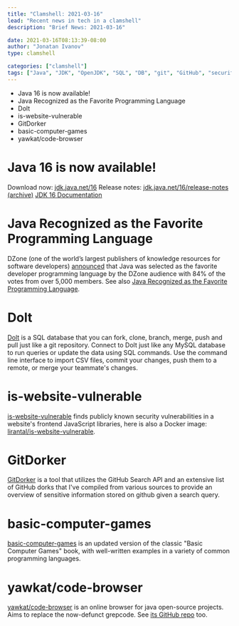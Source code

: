 ```yaml
---
title: "Clamshell: 2021-03-16"
lead: "Recent news in tech in a clamshell"
description: "Brief News: 2021-03-16"

date: 2021-03-16T08:13:39-08:00
author: "Jonatan Ivanov"
type: clamshell

categories: ["clamshell"]
tags: ["Java", "JDK", "OpenJDK", "SQL", "DB", "git", "GitHub", "security"]
---
```


- Java 16 is now available!
- Java Recognized as the Favorite Programming Language
- Dolt
- is-website-vulnerable
- GitDorker
- basic-computer-games
- yawkat/code-browser

<!--more-->

# Java 16 is now available!
Download now: [jdk.java.net/16](https://jdk.java.net/16)
Release notes: [jdk.java.net/16/release-notes (archive)](https://web.archive.org/web/20211019122011/https://jdk.java.net/16/release-notes)
[JDK 16 Documentation](https://docs.oracle.com/en/java/javase/16/index.html)

# Java Recognized as the Favorite Programming Language
DZone (one of the world’s largest publishers of knowledge resources for software developers) [announced](https://www.linkedin.com/posts/dzone_dzoneawards-dzone-activity-6771097687338074112-h-KS) that Java was selected as the favorite developer programming language by the DZone audience with 84% of the votes from over 5,000 members. See also [Java Recognized as the Favorite Programming Language](https://blogs.oracle.com/java/java-recognized-as-the-favorite-programming-language).

# Dolt
[Dolt](https://github.com/dolthub/dolt) is a SQL database that you can fork, clone, branch, merge, push and pull just like a git repository. Connect to Dolt just like any MySQL database to run queries or update the data using SQL commands. Use the command line interface to import CSV files, commit your changes, push them to a remote, or merge your teammate's changes.

# is-website-vulnerable
[is-website-vulnerable](https://github.com/lirantal/is-website-vulnerable) finds publicly known security vulnerabilities in a website's frontend JavaScript libraries, here is also a Docker image: [lirantal/is-website-vulnerable](https://hub.docker.com/r/lirantal/is-website-vulnerable).

# GitDorker
[GitDorker](https://github.com/obheda12/GitDorker) is a tool that utilizes the GitHub Search API and an extensive list of GitHub dorks that I've compiled from various sources to provide an overview of sensitive information stored on github given a search query.

# basic-computer-games
[basic-computer-games](https://github.com/coding-horror/basic-computer-games) is an updated version of the classic "Basic Computer Games" book, with well-written examples in a variety of common programming languages.

# yawkat/code-browser
[yawkat/code-browser](https://code.yawk.at/) is an online browser for java open-source projects. Aims to replace the now-defunct grepcode. See [its GitHub repo](https://github.com/yawkat/code-browser) too.
